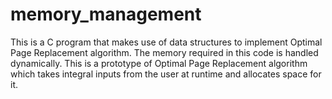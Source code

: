 # memory_management
This is a C program that makes use of data structures to implement Optimal Page Replacement algorithm. The memory required in this code is handled dynamically.  This is a prototype of Optimal Page Replacement algorithm which takes integral inputs from the user at runtime and allocates space for it.
